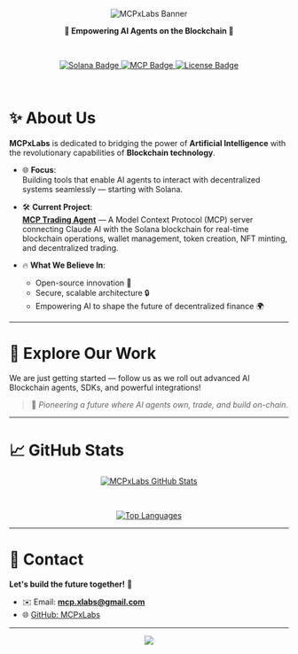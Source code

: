 <p align="center">
  <img src="https://capsule-render.vercel.app/api?type=waving&color=0:7928CA,100:FF0080&height=200&section=header&text=MCPxLabs&fontSize=60&fontAlignY=35&animation=fadeIn&fontColor=ffffff" alt="MCPxLabs Banner"/>
</p>

<p align="center">
  <b>🚀 Empowering AI Agents on the Blockchain 🚀</b>
</p>

<br>

<p align="center">
  <a href="https://github.com/MCPxLabs">
    <img src="https://img.shields.io/badge/Blockchain-Solana-14f195?style=for-the-badge&logo=solana&logoColor=white" alt="Solana Badge"/>
    <img src="https://img.shields.io/badge/AI-Model%20Context%20Protocol-blueviolet?style=for-the-badge&logo=openai&logoColor=white" alt="MCP Badge"/>
    <img src="https://img.shields.io/badge/License-ISC-9cf?style=for-the-badge" alt="License Badge"/>
  </a>
</p>

<br>

# ✨ About Us

**MCPxLabs** is dedicated to bridging the power of **Artificial Intelligence** with the revolutionary capabilities of **Blockchain technology**.

- 🌐 **Focus**:  
  Building tools that enable AI agents to interact with decentralized systems seamlessly — starting with Solana.

- 🛠️ **Current Project**:  
  [**MCP Trading Agent**](https://github.com/MCPxLabs/mcp-trading-agent) — A Model Context Protocol (MCP) server connecting Claude AI with the Solana blockchain for real-time blockchain operations, wallet management, token creation, NFT minting, and decentralized trading.

- 🔥 **What We Believe In**:  
  - Open-source innovation 🤝  
  - Secure, scalable architecture 🔒  
  - Empowering AI to shape the future of decentralized finance 🌍  

---

# 🌟 Explore Our Work

We are just getting started — follow us as we roll out advanced AI Blockchain agents, SDKs, and powerful integrations!

> 🧠 *Pioneering a future where AI agents own, trade, and build on-chain.*

---

# 📈 GitHub Stats

<p align="center">
  <a href="https://github.com/MCPxLabs">
    <img src="https://github-readme-stats.vercel.app/api?username=MCPxLabs&show_icons=true&theme=radical&hide_title=false&hide_border=true&include_all_commits=true&count_private=true" alt="MCPxLabs GitHub Stats"/>
  </a>
</p>

<br>

<p align="center">
  <a href="https://github.com/MCPxLabs">
    <img src="https://github-readme-stats.vercel.app/api/top-langs/?username=MCPxLabs&layout=compact&theme=radical&hide_border=true" alt="Top Languages"/>
  </a>
</p>

---

# 📩 Contact

**Let's build the future together!** 🚀

- ✉️ Email: **mcp.xlabs@gmail.com**  
- 🌐 [GitHub: MCPxLabs](https://github.com/MCPxLabs)

---

<p align="center">
  <img src="https://capsule-render.vercel.app/api?type=waving&color=0:FF0080,100:7928CA&height=150&section=footer"/>
</p>
